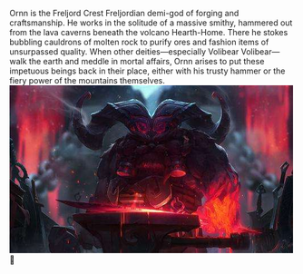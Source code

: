 Ornn is the Freljord Crest Freljordian demi-god of forging and craftsmanship. He works in the solitude of a massive smithy, hammered out from the lava caverns beneath the volcano Hearth-Home. There he stokes bubbling cauldrons of molten rock to purify ores and fashion items of unsurpassed quality. When other deities—especially Volibear Volibear—walk the earth and meddle in mortal affairs, Ornn arises to put these impetuous beings back in their place, either with his trusty hammer or the fiery power of the mountains themselves.
![alt text](111.jpeg)
🔨
